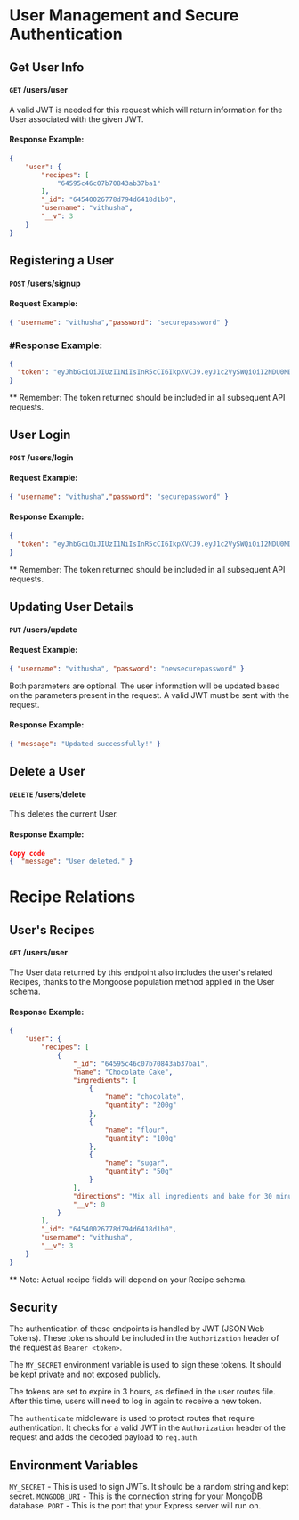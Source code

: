 # User Management and Secure Authentication

## Get User Info
#### `GET` /users/user

A valid JWT is needed for this request which will return information for the User associated with the given JWT.

#### Response Example:

```json
{
    "user": {
        "recipes": [
            "64595c46c07b70843ab37ba1"
        ],
        "_id": "64540026778d794d6418d1b0",
        "username": "vithusha",
        "__v": 3
    }
}
```

## Registering a User
#### `POST` /users/signup

#### Request Example:

```json
{ "username": "vithusha","password": "securepassword" }
```

### #Response Example:
```json
{
  "token": "eyJhbGciOiJIUzI1NiIsInR5cCI6IkpXVCJ9.eyJ1c2VySWQiOiI2NDU0MDAyNjc3OGQ3OTRkNjQxOGQxYjAiLCJpYXQiOjE2ODMyMjY2NjMsImV4cCI6MTY8MzIzMDI2M30.iqSxRnRmLHOmd62ZsVQigE7zJTK82iJVi8KsyU3-3Gg"
}
```
** Remember: The token returned should be included in all subsequent API requests.


## User Login
#### `POST` /users/login
#### Request Example:

```json
{ "username": "vithusha","password": "securepassword" }
```

#### Response Example:
```json
{
  "token": "eyJhbGciOiJIUzI1NiIsInR5cCI6IkpXVCJ9.eyJ1c2VySWQiOiI2NDU0MDAyNjc3OGQ3OTRkNjQxOGQxYjAiLCJpYXQiOjE2ODMyMjY2NjMsImV4cCI6MTY8MzIzMDI2M30.iqSxRnRmLHOmd62ZsVQigE7zJTK82iJVi8KsyU3-3Gg"
}
```
** Remember: The token returned should be included in all subsequent API requests.

## Updating User Details
#### `PUT` /users/update
#### Request Example:
```json
{ "username": "vithusha", "password": "newsecurepassword" }
```
Both parameters are optional. The user information will be updated based on the parameters present in the request. A valid JWT must be sent with the request.

#### Response Example:
```json
{ "message": "Updated successfully!" }
```

## Delete a User
#### `DELETE` /users/delete
This deletes the current User.

#### Response Example:
```json
Copy code
{  "message": "User deleted." }
```
# Recipe Relations

## User's Recipes
#### `GET` /users/user

The User data returned by this endpoint also includes the user's related Recipes, thanks to the Mongoose population method applied in the User schema.

#### Response Example:

```json
{
    "user": {
        "recipes": [
            {
                "_id": "64595c46c07b70843ab37ba1",
                "name": "Chocolate Cake",
                "ingredients": [
                    {
                        "name": "chocolate",
                        "quantity": "200g"
                    },
                    {
                        "name": "flour",
                        "quantity": "100g"
                    },
                    {
                        "name": "sugar",
                        "quantity": "50g"
                    }
                ],
                "directions": "Mix all ingredients and bake for 30 minutes.",
                "__v": 0
            }
        ],
        "_id": "64540026778d794d6418d1b0",
        "username": "vithusha",
        "__v": 3
    }
}
```

** Note: Actual recipe fields will depend on your Recipe schema.

## Security
The authentication of these endpoints is handled by JWT (JSON Web Tokens). These tokens should be included in the `Authorization` header of the request as `Bearer <token>`.

The `MY_SECRET` environment variable is used to sign these tokens. It should be kept private and not exposed publicly.

The tokens are set to expire in 3 hours, as defined in the user routes file. After this time, users will need to log in again to receive a new token.

The `authenticate` middleware is used to protect routes that require authentication. It checks for a valid JWT in the `Authorization` header of the request and adds the decoded payload to `req.auth`.

## Environment Variables
`MY_SECRET` - This is used to sign JWTs. It should be a random string and kept secret.
`MONGODB_URI` - This is the connection string for your MongoDB database.
`PORT` - This is the port that your Express server will run on.


